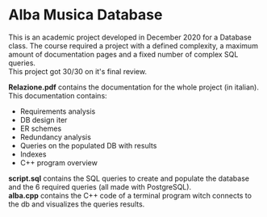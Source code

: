 # Alba Musica Database
This is an academic project developed in December 2020 for a Database class. The course required a project with a defined complexity, a maximum amount of documentation pages and a fixed number of complex SQL queries.  
This project got 30/30 on it's final review.

**Relazione.pdf** contains the documentation for the whole project (in italian).  
This documentation contains:
* Requirements analysis
* DB design iter
* ER schemes
* Redundancy analysis
* Queries on the populated DB with results
* Indexes
* C++ program overview

**script.sql** contains the SQL queries to create and populate the database and the 6 required queries (all made with PostgreSQL).  
**alba.cpp** contains the C++ code of a terminal program witch connects to the db and visualizes the queries results.  
